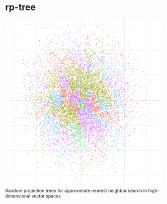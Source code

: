 # rp-tree

![scatterplot](https://github.com/ocramz/rp-tree/blob/main/r/scatter.png "scatterplot")

Random projection trees for approximate nearest neighbor search in high-dimensional vector spaces
